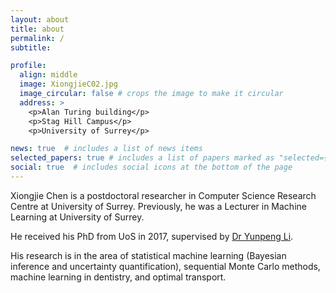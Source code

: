 ```yaml
---
layout: about
title: about
permalink: /
subtitle: 

profile:
  align: middle
  image: XiongjieC02.jpg
  image_circular: false # crops the image to make it circular
  address: >
    <p>Alan Turing building</p>
    <p>Stag Hill Campus</p>
    <p>University of Surrey</p>

news: true  # includes a list of news items
selected_papers: true # includes a list of papers marked as "selected={true}"
social: true  # includes social icons at the bottom of the page
---
```


Xiongjie Chen is a postdoctoral researcher in Computer Science Research Centre at University of Surrey. Previously, he was a Lecturer in Machine Learning at University of Surrey.

He received his PhD from UoS in 2017, supervised by [Dr Yunpeng Li]([https://homepages.inf.ed.ac.uk/thospeda/ "The Best PhD Supervisor!](https://www.surrey.ac.uk/people/yunpeng-li)").

His research is in the area of statistical machine learning (Bayesian inference and uncertainty quantification), sequential Monte Carlo methods, machine learning in dentistry, and optimal transport.
